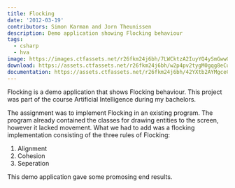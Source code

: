 ```yaml
---
title: Flocking
date: '2012-03-19'
contributors: Simon Karman and Jorn Theunissen
description: Demo application showing Flocking behaviour
tags:
  - csharp
  - hva
image: https://images.ctfassets.net/r26fkm24j6bh/7LWCktzA2IuyYQ4ySmGwwG/375176d90d5fef1ce0b1941aa3d317b9/ai_flocking.png
download: https://assets.ctfassets.net/r26fkm24j6bh/w2p4pv2tygM0gqg8eCuWI/134af9542b62f6b87c2523fcce82d6ac/ai_flocking.zip
documentation: https://assets.ctfassets.net/r26fkm24j6bh/42YXtb2AYMgceCQKGOycs6/95f4b1fc2f87a9daa828417c3af02fb1/ai_flocking.pdf
---
```


Flocking is a demo application that shows Flocking behaviour. This project was part of the course Artificial Intelligence during my bachelors.

The assignment was to implement Flocking in an existing program. The program already contained the classes for drawing entities to the screen, however it lacked movement. What we had to add was a flocking implementation consisting of the three rules of Flocking:
1. Alignment
2. Cohesion
3. Seperation

This demo application gave some promosing end results.
